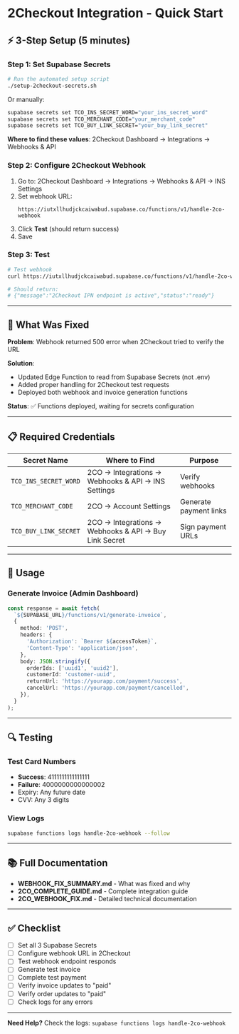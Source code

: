 # 2Checkout Integration - Quick Start

## ⚡ 3-Step Setup (5 minutes)

### Step 1: Set Supabase Secrets

```bash
# Run the automated setup script
./setup-2checkout-secrets.sh
```

Or manually:

```bash
supabase secrets set TCO_INS_SECRET_WORD="your_ins_secret_word"
supabase secrets set TCO_MERCHANT_CODE="your_merchant_code"
supabase secrets set TCO_BUY_LINK_SECRET="your_buy_link_secret"
```

**Where to find these values**: 2Checkout Dashboard → Integrations → Webhooks & API

### Step 2: Configure 2Checkout Webhook

1. Go to: 2Checkout Dashboard → Integrations → Webhooks & API → INS Settings
2. Set webhook URL:
   ```
   https://iutxllhudjckcaiwabud.supabase.co/functions/v1/handle-2co-webhook
   ```
3. Click **Test** (should return success)
4. Save

### Step 3: Test

```bash
# Test webhook
curl https://iutxllhudjckcaiwabud.supabase.co/functions/v1/handle-2co-webhook

# Should return:
# {"message":"2Checkout IPN endpoint is active","status":"ready"}
```

---

## 🎯 What Was Fixed

**Problem**: Webhook returned 500 error when 2Checkout tried to verify the URL

**Solution**:
- Updated Edge Function to read from Supabase Secrets (not .env)
- Added proper handling for 2Checkout test requests
- Deployed both webhook and invoice generation functions

**Status**: ✅ Functions deployed, waiting for secrets configuration

---

## 📋 Required Credentials

| Secret Name | Where to Find | Purpose |
|-------------|---------------|---------|
| `TCO_INS_SECRET_WORD` | 2CO → Integrations → Webhooks & API → INS Settings | Verify webhooks |
| `TCO_MERCHANT_CODE` | 2CO → Account Settings | Generate payment links |
| `TCO_BUY_LINK_SECRET` | 2CO → Integrations → Webhooks & API → Buy Link Secret | Sign payment URLs |

---

## 🚀 Usage

### Generate Invoice (Admin Dashboard)

```typescript
const response = await fetch(
  `${SUPABASE_URL}/functions/v1/generate-invoice`,
  {
    method: 'POST',
    headers: {
      'Authorization': `Bearer ${accessToken}`,
      'Content-Type': 'application/json',
    },
    body: JSON.stringify({
      orderIds: ['uuid1', 'uuid2'],
      customerId: 'customer-uuid',
      returnUrl: 'https://yourapp.com/payment/success',
      cancelUrl: 'https://yourapp.com/payment/cancelled',
    }),
  }
);
```

---

## 🔍 Testing

### Test Card Numbers

- **Success**: 4111111111111111
- **Failure**: 4000000000000002
- Expiry: Any future date
- CVV: Any 3 digits

### View Logs

```bash
supabase functions logs handle-2co-webhook --follow
```

---

## 📚 Full Documentation

- **WEBHOOK_FIX_SUMMARY.md** - What was fixed and why
- **2CO_COMPLETE_GUIDE.md** - Complete integration guide
- **2CO_WEBHOOK_FIX.md** - Detailed technical documentation

---

## ✅ Checklist

- [ ] Set all 3 Supabase Secrets
- [ ] Configure webhook URL in 2Checkout
- [ ] Test webhook endpoint responds
- [ ] Generate test invoice
- [ ] Complete test payment
- [ ] Verify invoice updates to "paid"
- [ ] Verify order updates to "paid"
- [ ] Check logs for any errors

---

**Need Help?** Check the logs: `supabase functions logs handle-2co-webhook`

